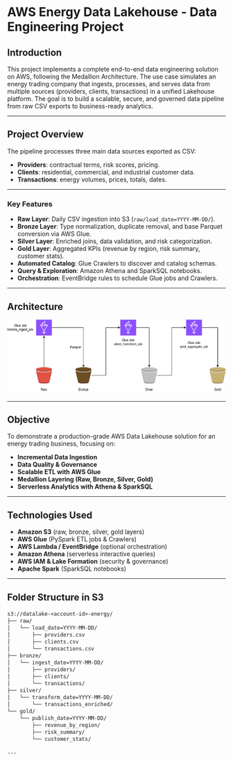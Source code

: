 # **AWS Energy Data Lakehouse - Data Engineering Project**

## **Introduction**
This project implements a complete end-to-end data engineering solution on AWS, following the Medallion Architecture. The use case simulates an energy trading company that ingests, processes, and serves data from multiple sources (providers, clients, transactions) in a unified Lakehouse platform. The goal is to build a scalable, secure, and governed data pipeline from raw CSV exports to business-ready analytics.

---

## **Project Overview**
The pipeline processes three main data sources exported as CSV:
- **Providers**: contractual terms, risk scores, pricing.
- **Clients**: residential, commercial, and industrial customer data.
- **Transactions**: energy volumes, prices, totals, dates.

---

### **Key Features**
- **Raw Layer**: Daily CSV ingestion into S3 (`raw/load_date=YYYY-MM-DD/`).
- **Bronze Layer**: Type normalization, duplicate removal, and base Parquet conversion via AWS Glue.
- **Silver Layer**: Enriched joins, data validation, and risk categorization.
- **Gold Layer**: Aggregated KPIs (revenue by region, risk summary, customer stats).
- **Automated Catalog**: Glue Crawlers to discover and catalog schemas.
- **Query & Exploration**: Amazon Athena and SparkSQL notebooks.
- **Orchestration**: EventBridge rules to schedule Glue jobs and Crawlers.

---

## **Architecture**
<div align="center">
    <img src="https://raw.githubusercontent.com/juancarlosierrac/energy-data-lakehouse-aws/main/images/energy_project.png" 
         alt="AWS Energy Data Lakehouse Architecture" 
         width="800px"/>
</div>

---

## **Objective**
To demonstrate a production-grade AWS Data Lakehouse solution for an energy trading business, focusing on:
- **Incremental Data Ingestion**  
- **Data Quality & Governance**  
- **Scalable ETL with AWS Glue**  
- **Medallion Layering (Raw, Bronze, Silver, Gold)**  
- **Serverless Analytics with Athena & SparkSQL**

---

## **Technologies Used**
- **Amazon S3** (raw, bronze, silver, gold layers)  
- **AWS Glue** (PySpark ETL jobs & Crawlers)  
- **AWS Lambda / EventBridge** (optional orchestration)  
- **Amazon Athena** (serverless interactive queries)  
- **AWS IAM & Lake Formation** (security & governance)  
- **Apache Spark** (SparkSQL notebooks)  

---

## **Folder Structure in S3**
```text
s3://datalake-<account-id>-energy/
├── raw/
│   └── load_date=YYYY-MM-DD/
│       ├── providers.csv
│       ├── clients.csv
│       └── transactions.csv
├── bronze/
│   └── ingest_date=YYYY-MM-DD/
│       ├── providers/
│       ├── clients/
│       └── transactions/
├── silver/
│   └── transform_date=YYYY-MM-DD/
│       └── transactions_enriched/
└── gold/
    └── publish_date=YYYY-MM-DD/
        ├── revenue_by_region/
        ├── risk_summary/
        └── customer_stats/

---